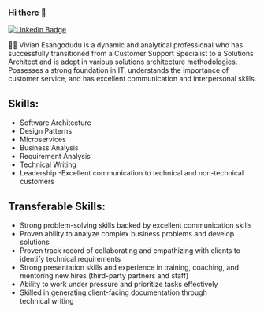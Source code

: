 ### Hi there 👋

[![Linkedin Badge](https://img.shields.io/badge/-Vivian_Esangodudu-blue?style=for-the-badge&logo=Linkedin&logoColor=white&link=https://www.linkedin.com/in/vivian-esangodudu/)](https://www.linkedin.com/in/vivian-esangodudu/) 

👩‍💻 Vivian Esangodudu is a dynamic and analytical professional who has successfully transitioned from a Customer Support Specialist to a Solutions Architect and is adept in various solutions architecture methodologies. Possesses a strong foundation in IT, understands the importance of customer service, and has excellent communication and interpersonal skills. 

## Skills:
- Software Architecture
- Design Patterns
- Microservices
- Business Analysis
- Requirement Analysis 
- Technical Writing
- Leadership
-Excellent communication to technical and non-technical customers 

## Transferable Skills:

- Strong problem-solving skills backed by excellent communication skills
- Proven ability to analyze complex business problems and develop solutions
- Proven track record of collaborating and empathizing with clients to identify technical requirements
- Strong presentation skills and experience in training, coaching, and mentoring new hires (third-party partners and staff)
- Ability to work under pressure and prioritize tasks effectively
- Skilled in generating client-facing documentation through technical writing
<!--
Here are some ideas to get you started:

- 🔭 I’m currently working on ...
- 🌱 I’m currently learning ...
- 👯 I’m looking to collaborate on ...
- 🤔 I’m looking for help with ...
- 💬 Ask me about ...
- 📫 How to reach me: ...
- 😄 Pronouns: ...
- ⚡ Fun fact: ...
-->
